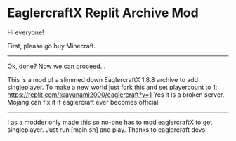 # EaglercraftX Replit Archive Mod


Hi everyone!

First, please go buy Minecraft.


---


Ok, done? Now we can proceed...

This is a mod of a slimmed down EaglercraftX 1.8.8 archive to add singleplayer.
To make a new world just fork this and set playercount to 1: https://replit.com/@ayunami2000/eaglercraft?v=1
Yes it is a broken server. Mojang can fix it if eaglercraft ever becomes official.

---

I as a modder only made this so no-one has to mod eaglercraftX to get singleplayer. Just run [main.sh] and play.
Thanks to eaglercraft devs!
